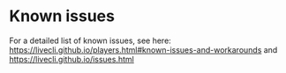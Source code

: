 # Known issues

For a detailed list of known issues, see here:
https://livecli.github.io/players.html#known-issues-and-workarounds
and
https://livecli.github.io/issues.html
